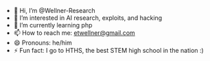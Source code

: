 - 👋 Hi, I’m @Wellner-Research
- 👀 I’m interested in AI research, exploits, and hacking
- 🌱 I’m currently learning php
- 📫 How to reach me: etwellner@gmail.com
- 😄 Pronouns: he/him
- ⚡ Fun fact: I go to HTHS, the best STEM high school in the nation :)

<!---
Wellner-Research/Wellner-Research is a ✨ special ✨ repository because its `README.md` (this file) appears on your GitHub profile.
You can click the Preview link to take a look at your changes.
--->
